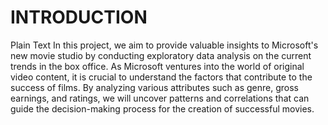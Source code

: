 # INTRODUCTION
Plain Text
In this project, we aim to provide valuable insights to Microsoft's new movie studio by conducting exploratory data analysis on the current trends in the box office. As Microsoft ventures into the world of original video content, it is crucial to understand the factors that contribute to the success of films. By analyzing various attributes such as genre, gross earnings, and ratings, we will uncover patterns and correlations that can guide the decision-making process for the creation of successful movies.

